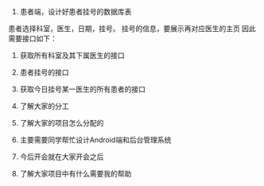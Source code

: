 
1. 患者端，设计好患者挂号的数据库表

患者选择科室，医生，日期，挂号。
挂号的信息，要展示再对应医生的主页
因此需要接口如下：

1. 获取所有科室及其下属医生的接口
2. 患者挂号的接口
3. 获取今日挂号某一医生的所有患者的接口



1. 了解大家的分工
2. 了解大家的项目怎么分配的
3. 主要需要同学帮忙设计Android端和后台管理系统
4. 今后开会就在大家开会之后
5. 了解大家项目中有什么需要我的帮助
